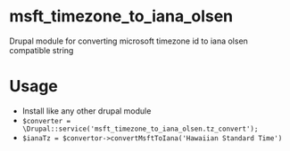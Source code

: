 # msft_timezone_to_iana_olsen
Drupal module for converting microsoft timezone id to iana olsen compatible string

# Usage
- Install like any other drupal module
- `$converter = \Drupal::service('msft_timezone_to_iana_olsen.tz_convert');`
- `$ianaTz = $convertor->convertMsftToIana('Hawaiian Standard Time')`
